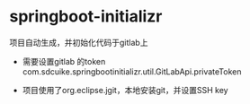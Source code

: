 # springboot-initializr
项目自动生成，并初始化代码于gitlab上

- 需要设置gitlab 的token com.sdcuike.springbootinitializr.util.GitLabApi.privateToken

- 项目使用了org.eclipse.jgit，本地安装git，并设置SSH key